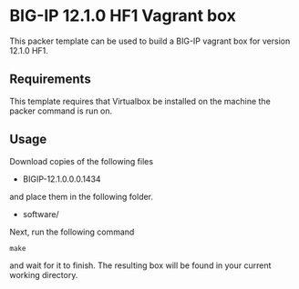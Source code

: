 # BIG-IP 12.1.0 HF1 Vagrant box

This packer template can be used to build a BIG-IP vagrant box for version
12.1.0 HF1.

## Requirements

This template requires that Virtualbox be installed on the machine
the packer command is run on.

## Usage

Download copies of the following files

  * BIGIP-12.1.0.0.0.1434

and place them in the following folder.

  * software/

Next, run the following command

    make

and wait for it to finish. The resulting box will be found in your
current working directory.
